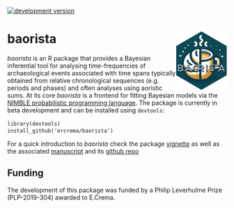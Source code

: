 [![development version](https://img.shields.io/badge/devel%20version-0.0.6-lightblue.svg)](https://github.com/ercrema/baorista)

# baorista  <img src="/logo/logo.png" align="right" />
_baorista_ is an R package that provides a Bayesian inferential tool for analysing time-frequencies of archaeological events associated with time spans typically obtained from relative chronological sequences (e.g. periods and phases) and often analyses using aoristic sums. At its core _baorista_ is a frontend for fitting Bayesian models via the [NIMBLE probabilistic programming language](https://r-nimble.org/). The package is currently in beta development and can be installed using `devtools`:

```
library(devtools)
install_github('ercrema/baorista')
```
For a quick introduction to _baorista_ check the package [vignette](https://htmlpreview.github.io/?https://github.com/ercrema/baorista/blob/main/vignettes/using_baorista.html) as well as the associated [manuscript](https://osf.io/98qkx) and its [github repo](https://github.com/ercrema/beyond_aoristic)

## Funding
The development of this package was funded by a Philip Leverhulme Prize (PLP-2019-304) awarded to E.Crema.

